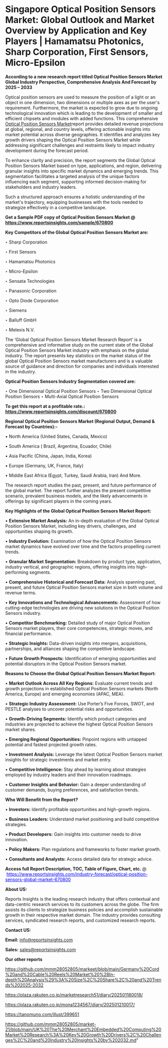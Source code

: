 # Singapore Optical Position Sensors Market: Global Outlook and Market Overview by Application and Key Players | Hamamatsu Photonics, Sharp Corporation, First Sensors, Micro-Epsilon

<strong>According to a new research report titled Optical Position Sensors Market Global Industry Perspective, Comprehensive Analysis And Forecast by 2025 – 2033</strong>

Optical position sensors are used to measure the position of a light or an object in one dimension, two dimensions or multiple axes as per the user's requirement. Furthermore, the market is expected to grow due to ongoing technological innovation which is leading to the development of smaller and efficient chipsets and modules with added functions. This comprehensive <a href=https://www.reportsinsights.com/sample/670800>Optical Position Sensors Market</a>report provides detailed revenue projections at global, regional, and country levels, offering actionable insights into market potential across diverse geographies. It identifies and analyzes key growth drivers shaping the Optical Position Sensors Market while addressing significant challenges and restraints likely to impact industry development during the forecast period.

To enhance clarity and precision, the report segments the Global Optical Position Sensors Market based on type, applications, and region, delivering granular insights into specific market dynamics and emerging trends. This segmentation facilitates a targeted analysis of the unique factors influencing each segment, supporting informed decision-making for stakeholders and industry leaders.

Such a structured approach ensures a holistic understanding of the market's trajectory, equipping businesses with the tools needed to strategize effectively in a competitive landscape.

<strong>Get a Sample PDF copy of Optical Position Sensors Market </strong><strong>@<a href=https://www.reportsinsights.com/sample/670800 style=color:#0000ff;> https://www.reportsinsights.com/sample/670800</a></strong></font>

<strong>Key Competitors of the Global Optical Position Sensors Market are:</strong>

‣ Sharp Corporation

‣ First Sensors

‣ Hamamatsu Photonics

‣ Micro-Epsilon

‣ Sensata Technologies

‣ Panasonic Corporation

‣ Opto Diode Corporation

‣ Siemens

‣ Balluff GmbH

‣ Melexis N.V.

The ‘Global Optical Position Sensors Market Research Report’ is a comprehensive and informative study on the current state of the Global Optical Position Sensors Market industry with emphasis on the global industry. The report presents key statistics on the market status of the global Optical Position Sensors market manufacturers and is a valuable source of guidance and direction for companies and individuals interested in the industry.

<strong>Optical Position Sensors Industry Segmentation covered are:</strong>

‣ One Dimensional Optical Position Sensors
‣ Two Dimensional Optical Position Sensors
‣ Multi-Axial Optical Position Sensors

<strong>To get this report at a profitable rate.: <a href=https://www.reportsinsights.com/discount/670800 style=color:#0000ff;>https://www.reportsinsights.com/discount/670800</a></strong></font>

<strong>Regional Optical Position Sensors Market (Regional Output, Demand &amp; Forecast by Countries):-</strong>

• North America (United States, Canada, Mexico)

• South America ( Brazil, Argentina, Ecuador, Chile)

• Asia Pacific (China, Japan, India, Korea)

• Europe (Germany, UK, France, Italy)

• Middle East Africa (Egypt, Turkey, Saudi Arabia, Iran) And More.

The research report studies the past, present, and future performance of the global market. The report further analyzes the present competitive scenario, prevalent business models, and the likely advancements in offerings by significant players in the coming years.

<strong>Key Highlights of the Global Optical Position Sensors Market Report:</strong>

• <strong>Extensive Market Analysis:</strong> An in-depth evaluation of the Global Optical Position Sensors Market, including key drivers, challenges, and opportunities shaping its growth.

• <strong>Industry Evolution:</strong> Examination of how the Optical Position Sensors market dynamics have evolved over time and the factors propelling current trends.

• <strong>Granular Market Segmentation:</strong> Breakdown by product type, application, industry vertical, and geographic regions, offering insights into high-performing segments.

• <strong>Comprehensive Historical and Forecast Data:</strong> Analysis spanning past, present, and future Optical Position Sensors market size in both volume and revenue terms.

• <strong>Key Innovations and Technological Advancements:</strong> Assessment of how cutting-edge technologies are driving new solutions in the Optical Position Sensors industry.

• <strong>Competitor Benchmarking:</strong> Detailed study of major Optical Position Sensors market players, their core competencies, strategic moves, and financial performance.

• <strong>Strategic Insights:</strong> Data-driven insights into mergers, acquisitions, partnerships, and alliances shaping the competitive landscape.

• <strong>Future Growth Prospects:</strong> Identification of emerging opportunities and potential disruptors in the Optical Position Sensors market.

<strong>Reasons to Choose the Global Optical Position Sensors Market Report:</strong>

• <strong>Market Outlook Across All Key Regions:</strong> Evaluate current trends and growth projections in established Optical Position Sensors markets (North America, Europe) and emerging economies (APAC, MEA).

• <strong>Strategic Industry Assessment:</strong> Use Porter’s Five Forces, SWOT, and PESTLE analyses to uncover potential risks and opportunities.

• <strong>Growth-Driving Segments:</strong> Identify which product categories and industries are projected to achieve the highest Optical Position Sensors market shares.

• <strong>Emerging Regional Opportunities:</strong> Pinpoint regions with untapped potential and fastest projected growth rates.

• <strong>Investment Analysis:</strong> Leverage the latest Optical Position Sensors market insights for strategic investments and market entry.

• <strong>Competitive Intelligence:</strong> Stay ahead by learning about strategies employed by industry leaders and their innovation roadmaps.

• <strong>Customer Insights and Behavior:</strong> Gain a deeper understanding of customer demands, buying preferences, and satisfaction trends.

<strong>Who Will Benefit from the Report?</strong>

• <strong>Investors:</strong> Identify profitable opportunities and high-growth regions.

• <strong>Business Leaders:</strong> Understand market positioning and build competitive strategies.

• <strong>Product Developers:</strong> Gain insights into customer needs to drive innovation.

• <strong>Policy Makers:</strong> Plan regulations and frameworks to foster market growth.

• <strong>Consultants and Analysts:</strong> Access detailed data for strategic advice.
</ul>
<strong>Access full Report Description, TOC, Table of Figure, Chart, etc. </strong>@  <a href=https://www.reportsinsights.com/industry-forecast/optical-position-sensors-global-market-670800 style=color:#0000ff;>https://www.reportsinsights.com/industry-forecast/optical-position-sensors-global-market-670800</a></font>

<strong><strong>About US</strong>:</strong>

Reports Insights is the leading research industry that offers contextual and data-centric research services to its customers across the globe. The firm assists its clients to strategize business policies and accomplish sustainable growth in their respective market domain. The industry provides consulting services, syndicated research reports, and customized research reports.

<strong>Contact US:</strong>

<p class=""""><b>Email:</b> <a href=mailto:info@reportsinsights.com>info@reportsinsights.com</a></p>
<p class=""""><b>Sales:</b> <a href=mailto:sales@reportsinsights.com>sales@reportsinsights.com</a></p>

<strong>Our other reports</strong>

<a href=https://github.com/mmm28052805/markeet/blob/main/Germany%20Cord%20and%20Cable%20Reels%20Market%20%28In-depth%20Analysis%29%3A%20Size%2C%20Share%2C%20and%20Trends%202025-2032>https://github.com/mmm28052805/markeet/blob/main/Germany%20Cord%20and%20Cable%20Reels%20Market%20%28In-depth%20Analysis%29%3A%20Size%2C%20Share%2C%20and%20Trends%202025-2032</a>

<a href=https://plaza.rakuten.co.jp/marketresearch51/diary/202501180018/>https://plaza.rakuten.co.jp/marketresearch51/diary/202501180018/</a>

<a href=https://plaza.rakuten.co.jp/mona1234567/diary/202501210017/>https://plaza.rakuten.co.jp/mona1234567/diary/202501210017/</a>

<a href=https://tanomuno.com/illust/399651>https://tanomuno.com/illust/399651</a>

<a href=https://github.com/mmm28052805/market-21/blob/main/UK%20The%20Merchant%20Embedded%20Computing%20Market%20Research%3A%20Key%20Growth%20Drivers%2C%20Challenges%2C%20and%20Industry%20Insights%20by%202032.md>https://github.com/mmm28052805/market-21/blob/main/UK%20The%20Merchant%20Embedded%20Computing%20Market%20Research%3A%20Key%20Growth%20Drivers%2C%20Challenges%2C%20and%20Industry%20Insights%20by%202032.md</a>"
